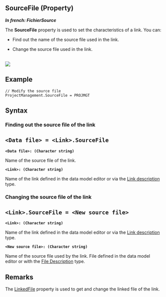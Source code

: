 
## SourceFile (Property)

***In french: FichierSource***
	



<a name="XUse"></a>
<a name="Use"></a>
<a name="description"></a>
The **SourceFile** property is used to set the characteristics of a link. You can:

- Find out the name of the source file used in the link.

- Change the source file used in the link.



<br>![](https://doc.pcsoft.fr/en-US/images/image.awp?langid=3&name=FichierSource.gif)





<a name="Example1"></a>
<a name="sample_code"></a>

## Example


```wl
// Modify the source file
ProjectManagement.SourceFile = PROJMGT
```

<a name="XSYNTAX"></a>
<a name="SYNTAX1"></a>

## Syntax

### Finding out the source file of the link

`<Data file> = <Link>.SourceFile`
---

**`<Data file>: (Character string)`**

Name of the source file of the link.

**`<Link>: (Character string)`**

Name of the link defined in the data model editor or via the [Link description](../WDLang4/1514039.md) type.  


<a name="SYNTAX2"></a>

### Changing the source file of the link

`<Link>.SourceFile = <New source file>`
---

**`<Link>: (Character string)`**

Name of the link defined in the data model editor or via the [Link description](../WDLang4/1514039.md) type.

**`<New source file>: (Character string)`**

Name of the source file used by the link. File defined in the data model editor or with the [File Description](../WDLang4/1514065.md) type.  



<a name="NOTE0"></a>
<a name="NOTE0_1"></a>

## Remarks
The [LinkedFile](../Proprietes/2512031.md) property is used to get and change the linked file of the link.


